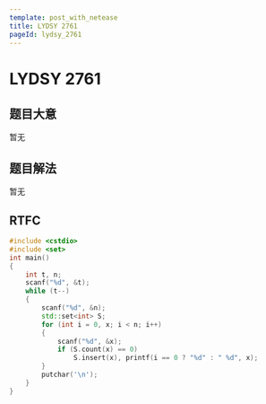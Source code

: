 ```yaml
---
template: post_with_netease
title: LYDSY 2761
pageId: lydsy_2761
---
```


# LYDSY 2761
<span id="poem"></span><script>$(function(){$.ajax('/api/poem?rnd='+Date.now()+Math.random()).done(function(data){$('#poem').text(data);});});</script>
## 题目大意
暂无

## 题目解法
暂无

## RTFC

```cpp
#include <cstdio>
#include <set>
int main()
{
    int t, n;
    scanf("%d", &t);
    while (t--)
    {
        scanf("%d", &n);
        std::set<int> S;
        for (int i = 0, x; i < n; i++)
        {
            scanf("%d", &x);
            if (S.count(x) == 0)
                S.insert(x), printf(i == 0 ? "%d" : " %d", x);
        }
        putchar('\n');
    }
}
```
<div id="__comment"></div>
